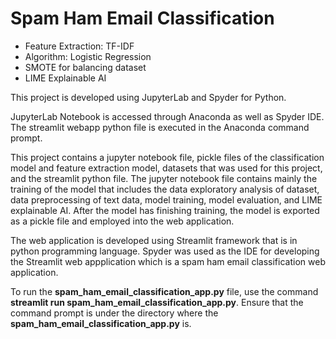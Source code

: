 # Spam Ham Email Classification

- Feature Extraction: TF-IDF
- Algorithm: Logistic Regression
- SMOTE for balancing dataset
- LIME Explainable AI

This project is developed using JupyterLab and Spyder for Python.

JupyterLab Notebook is accessed through Anaconda as well as Spyder IDE. The streamlit webapp python file is executed in the Anaconda command prompt.

This project contains a jupyter notebook file, pickle files of the classification model and feature extraction model, datasets that was used for this project, and the streamlit python file. The jupyter notebook file contains mainly the training of the model that includes the data exploratory analysis of dataset, data preprocessing of text data, model training, model evaluation, and LIME explainable AI. After the model has finishing training, the model is exported as a pickle file and employed into the web application. 

The web application is developed using Streamlit framework that is in python programming language. Spyder was used as the IDE for developing the Streamlit web appplication which is a spam ham email classification web application.

To run the **spam_ham_email_classification_app.py** file, use the command **streamlit run spam_ham_email_classification_app.py**. Ensure that the command prompt is under the directory where the **spam_ham_email_classification_app.py** is.

